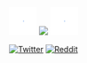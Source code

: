 <div align="center">
	<img src="https://github.com/sureshg/sureshg/blob/master/lottie.gif" width="10%"> 
	<img src="https://github-readme-stats.vercel.app/api/top-langs/?username=sureshg&layout=compact" width="26%"> 
	<img src="https://github.com/sureshg/sureshg/blob/master/lottie.gif" width="10%"> 
	<p align="center">	
	<a href="https://www.twitter.com/sur3shg"><img src="https://img.shields.io/badge/Twitter-%40sur3shg-00acee?style=flat-square&logo=twitter" alt="Twitter" /></a> 
	<a href="https://www.reddit.com/user/sureshg/"><img src="https://img.shields.io/badge/Reddit-sureshg-orange?style=flat-square&logo=reddit" alt="Reddit" /></a> 
	</p>
</div>



<!--
https://simonwillison.net/2020/Jul/10/self-updating-profile-readme/
https://github.com/sindresorhus/sindresorhus/blob/master/readme.md

<a href="https://suresh.dev"> <img src="https://html-to-svg.as-a-service.dev/?url=https://suresh.dev" alt="suresh.dev" width="400" height="400"/> </a>
![](https://github-readme-stats.vercel.app/api/top-langs/?username=sureshg&layout=compact)
[![Suresh's github stats](https://github-readme-stats.vercel.app/api?username=sureshg)](https://github.com/anuraghazra/github-readme-stats)

-LinkedIn-%233781da
-Dribbble-%23ff5798
-Twitter-%231DA1F2
-YouTube-%23FF0000
-Instagram-%23eb13a5
-Twitch-%239146FF

Here are some ideas to get you started:

- 🔭 I’m currently working on ...
- 🌱 I’m currently learning ...
- 👯 I’m looking to collaborate on ...
- 🤔 I’m looking for help with ...
- 💬 Ask me about ...
- 📫 How to reach me: ...
- 😄 Pronouns: ...
- ⚡ Fun fact: ...
-->
